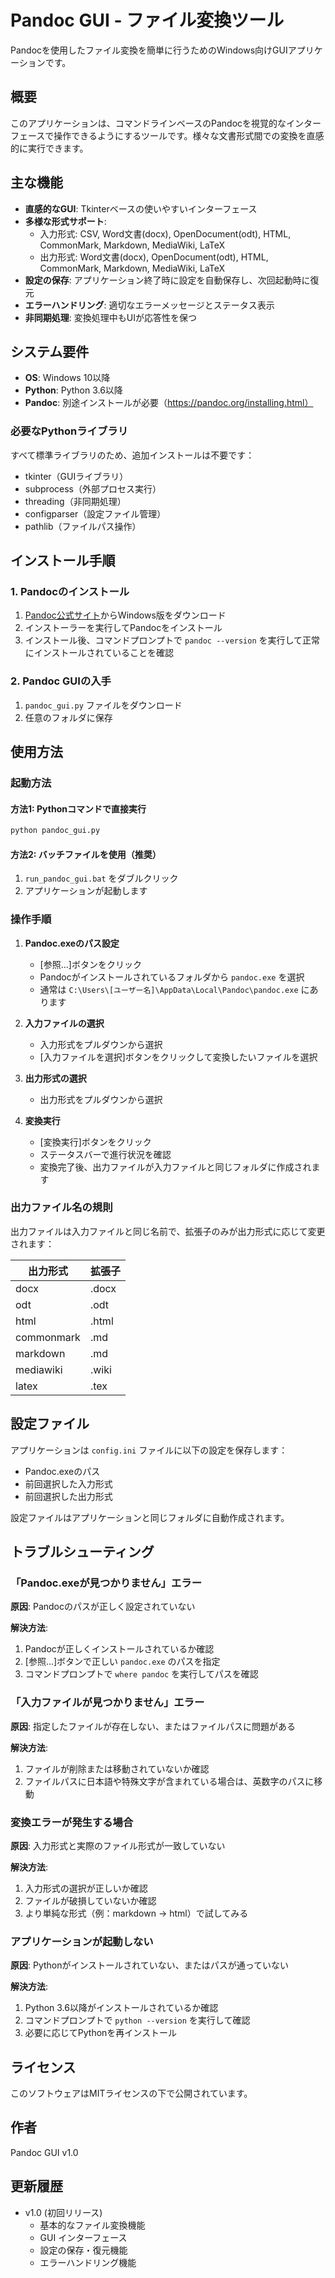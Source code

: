 # Pandoc GUI - ファイル変換ツール

Pandocを使用したファイル変換を簡単に行うためのWindows向けGUIアプリケーションです。

## 概要

このアプリケーションは、コマンドラインベースのPandocを視覚的なインターフェースで操作できるようにするツールです。様々な文書形式間での変換を直感的に実行できます。

## 主な機能

- **直感的なGUI**: Tkinterベースの使いやすいインターフェース
- **多様な形式サポート**: 
  - 入力形式: CSV, Word文書(docx), OpenDocument(odt), HTML, CommonMark, Markdown, MediaWiki, LaTeX
  - 出力形式: Word文書(docx), OpenDocument(odt), HTML, CommonMark, Markdown, MediaWiki, LaTeX
- **設定の保存**: アプリケーション終了時に設定を自動保存し、次回起動時に復元
- **エラーハンドリング**: 適切なエラーメッセージとステータス表示
- **非同期処理**: 変換処理中もUIが応答性を保つ

## システム要件

- **OS**: Windows 10以降
- **Python**: Python 3.6以降
- **Pandoc**: 別途インストールが必要（https://pandoc.org/installing.html）

### 必要なPythonライブラリ

すべて標準ライブラリのため、追加インストールは不要です：
- tkinter（GUIライブラリ）
- subprocess（外部プロセス実行）
- threading（非同期処理）
- configparser（設定ファイル管理）
- pathlib（ファイルパス操作）

## インストール手順

### 1. Pandocのインストール

1. [Pandoc公式サイト](https://pandoc.org/installing.html)からWindows版をダウンロード
2. インストーラーを実行してPandocをインストール
3. インストール後、コマンドプロンプトで `pandoc --version` を実行して正常にインストールされていることを確認

### 2. Pandoc GUIの入手

1. `pandoc_gui.py` ファイルをダウンロード
2. 任意のフォルダに保存

## 使用方法

### 起動方法

#### 方法1: Pythonコマンドで直接実行
```cmd
python pandoc_gui.py
```

#### 方法2: バッチファイルを使用（推奨）
1. `run_pandoc_gui.bat` をダブルクリック
2. アプリケーションが起動します

### 操作手順

1. **Pandoc.exeのパス設定**
   - [参照...]ボタンをクリック
   - Pandocがインストールされているフォルダから `pandoc.exe` を選択
   - 通常は `C:\Users\[ユーザー名]\AppData\Local\Pandoc\pandoc.exe` にあります

2. **入力ファイルの選択**
   - 入力形式をプルダウンから選択
   - [入力ファイルを選択]ボタンをクリックして変換したいファイルを選択

3. **出力形式の選択**
   - 出力形式をプルダウンから選択

4. **変換実行**
   - [変換実行]ボタンをクリック
   - ステータスバーで進行状況を確認
   - 変換完了後、出力ファイルが入力ファイルと同じフォルダに作成されます

### 出力ファイル名の規則

出力ファイルは入力ファイルと同じ名前で、拡張子のみが出力形式に応じて変更されます：

| 出力形式 | 拡張子 |
|----------|---------|
| docx | .docx |
| odt | .odt |
| html | .html |
| commonmark | .md |
| markdown | .md |
| mediawiki | .wiki |
| latex | .tex |

## 設定ファイル

アプリケーションは `config.ini` ファイルに以下の設定を保存します：
- Pandoc.exeのパス
- 前回選択した入力形式
- 前回選択した出力形式

設定ファイルはアプリケーションと同じフォルダに自動作成されます。

## トラブルシューティング

### 「Pandoc.exeが見つかりません」エラー

**原因**: Pandocのパスが正しく設定されていない

**解決方法**:
1. Pandocが正しくインストールされているか確認
2. [参照...]ボタンで正しい `pandoc.exe` のパスを指定
3. コマンドプロンプトで `where pandoc` を実行してパスを確認

### 「入力ファイルが見つかりません」エラー

**原因**: 指定したファイルが存在しない、またはファイルパスに問題がある

**解決方法**:
1. ファイルが削除または移動されていないか確認
2. ファイルパスに日本語や特殊文字が含まれている場合は、英数字のパスに移動

### 変換エラーが発生する場合

**原因**: 入力形式と実際のファイル形式が一致していない

**解決方法**:
1. 入力形式の選択が正しいか確認
2. ファイルが破損していないか確認
3. より単純な形式（例：markdown → html）で試してみる

### アプリケーションが起動しない

**原因**: Pythonがインストールされていない、またはパスが通っていない

**解決方法**:
1. Python 3.6以降がインストールされているか確認
2. コマンドプロンプトで `python --version` を実行して確認
3. 必要に応じてPythonを再インストール

## ライセンス

このソフトウェアはMITライセンスの下で公開されています。

## 作者

Pandoc GUI v1.0

## 更新履歴

- v1.0 (初回リリース)
  - 基本的なファイル変換機能
  - GUI インターフェース
  - 設定の保存・復元機能
  - エラーハンドリング機能 